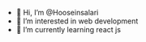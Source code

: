 - 👋 Hi, I’m @Hooseinsalari
- 👀 I’m interested in web development
- 🌱 I’m currently learning react js


<!---
Hooseinsalari/Hooseinsalari is a ✨ special ✨ repository because its `README.md` (this file) appears on your GitHub profile.
You can click the Preview link to take a look at your changes.
--->
